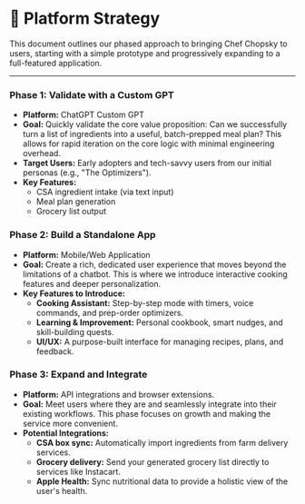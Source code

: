 # 🚀 Platform Strategy

This document outlines our phased approach to bringing Chef Chopsky to users, starting with a simple prototype and progressively expanding to a full-featured application.

---

### Phase 1: Validate with a Custom GPT

- **Platform:** ChatGPT Custom GPT
- **Goal:** Quickly validate the core value proposition: Can we successfully turn a list of ingredients into a useful, batch-prepped meal plan? This allows for rapid iteration on the core logic with minimal engineering overhead.
- **Target Users:** Early adopters and tech-savvy users from our initial personas (e.g., "The Optimizers").
- **Key Features:**
  - CSA ingredient intake (via text input)
  - Meal plan generation
  - Grocery list output

### Phase 2: Build a Standalone App

- **Platform:** Mobile/Web Application
- **Goal:** Create a rich, dedicated user experience that moves beyond the limitations of a chatbot. This is where we introduce interactive cooking features and deeper personalization.
- **Key Features to Introduce:**
  - **Cooking Assistant:** Step-by-step mode with timers, voice commands, and prep-order optimizers.
  - **Learning & Improvement:** Personal cookbook, smart nudges, and skill-building quests.
  - **UI/UX:** A purpose-built interface for managing recipes, plans, and feedback.

### Phase 3: Expand and Integrate

- **Platform:** API integrations and browser extensions.
- **Goal:** Meet users where they are and seamlessly integrate into their existing workflows. This phase focuses on growth and making the service more convenient.
- **Potential Integrations:**
  - **CSA box sync:** Automatically import ingredients from farm delivery services.
  - **Grocery delivery:** Send your generated grocery list directly to services like Instacart.
  - **Apple Health:** Sync nutritional data to provide a holistic view of the user's health.
